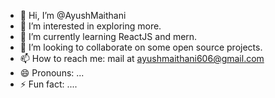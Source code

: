 - 👋 Hi, I’m @AyushMaithani
- 👀 I’m interested in exploring more.
- 🌱 I’m currently learning ReactJS and mern.
- 💞️ I’m looking to collaborate on some open source projects.
- 📫 How to reach me: mail at ayushmaithani606@gmail.com
- 😄 Pronouns: ...
- ⚡ Fun fact: ....

<!---
AyushMaithani/AyushMaithani is a ✨ special ✨ repository because its `README.md` (this file) appears on your GitHub profile.
You can click the Preview link to take a look at your changes.
--->
